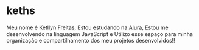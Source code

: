 # keths
Meu nome é Ketllyn Freitas,
Estou estudando na Alura,
Estou me desenvolvendo na linguagem JavaScript e 
Utilizo esse espaço para minha organização e compartilhamento dos meu projetos desenvolvidos!!
